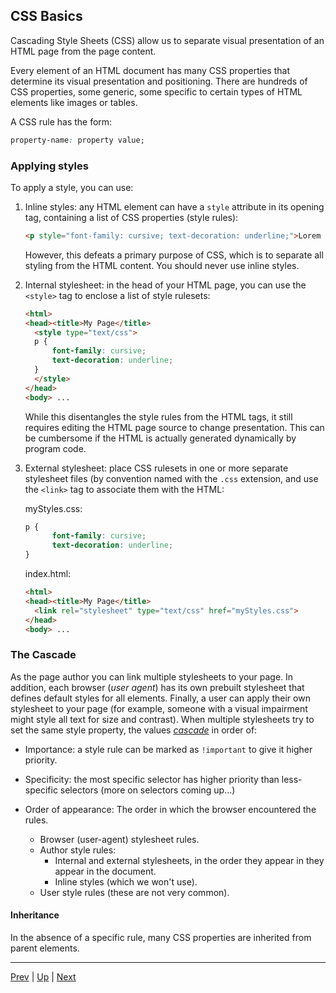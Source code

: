 ## CSS Basics

Cascading Style Sheets (CSS) allow us to separate visual presentation of an HTML page from the page content.

Every element of an HTML document has many CSS properties that determine its visual presentation and positioning.  There are hundreds of CSS properties, some generic, some specific to certain types of HTML elements like images or tables.

A CSS rule has the form:

```css
property-name: property value;
```

### Applying styles

To apply a style, you can use:

1. Inline styles: any HTML element can have a `style` attribute in its opening tag, containing a list of CSS properties (style rules):
   
   ```html
   <p style="font-family: cursive; text-decoration: underline;">Lorem ipsum ...</p>
   ```
   However, this defeats a primary purpose of CSS, which is to separate all styling from the HTML content.  You should never use inline styles.

2. Internal stylesheet:  in the head of your HTML page, you can use the `<style>` tag to enclose a list of style rulesets:
   
   ```html
   <html>
   <head><title>My Page</title>
     <style type="text/css">
     p {
         font-family: cursive;
         text-decoration: underline;
     }
     </style>
   </head>
   <body> ...
   ```
   While this disentangles the style rules from the HTML tags, it still requires editing the HTML page source to change presentation.  This can be cumbersome if the HTML is actually generated dynamically by program code.

3. External stylesheet: place CSS rulesets in one or more separate stylesheet files (by convention named with the `.css` extension, and use the `<link>` tag to associate them with the HTML:
   
   myStyles.css:
   ```css
   p {
         font-family: cursive;
         text-decoration: underline;
   }
   ```
   
   index.html:
   ```html
   <html>
   <head><title>My Page</title>
     <link rel="stylesheet" type="text/css" href="myStyles.css">
   </head>
   <body> ...
   ```

### The Cascade

As the page author you can link multiple stylesheets to your page.  In addition, each browser (*user agent*) has its own prebuilt stylesheet that defines default styles for all elements. Finally,  a user can apply their own stylesheet to your page (for example, someone with a visual impairment might style all text for size and contrast).  When multiple stylesheets try to set the same style property, the values [*cascade*][MDNCascade] in order of:

* Importance: a style rule can be marked as `!important` to give it higher priority.

* Specificity: the most specific selector has higher priority than less-specific selectors (more on selectors coming up...)

* Order of appearance: The order in which the browser encountered the rules.
  * Browser (user-agent) stylesheet rules.
  * Author style rules:
    * Internal and external stylesheets, in the order they appear in they appear in the document.
    * Inline styles (which we won't use).
  * User style rules (these are not very common).

#### Inheritance

In the absence of a specific rule, many CSS properties are inherited from parent elements.

<hr>

[Prev](README.md) | [Up](../README.md) | [Next](2_cssHello.md)

[BuildingYourFirstWebPage]: http://learn.shayhowe.com/html-css/building-your-first-web-page/
[MDNCascade]: https://developer.mozilla.org/en-US/docs/Web/CSS/Cascade
